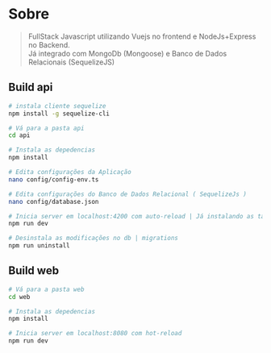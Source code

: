 # Sobre

> FullStack Javascript utilizando Vuejs no frontend e NodeJs+Express no Backend. <br/>
> Já integrado com MongoDb (Mongoose) e Banco de Dados Relacionais (SequelizeJS)

## Build api

``` bash
# instala cliente sequelize 
npm install -g sequelize-cli

# Vá para a pasta api
cd api

# Instala as depedencias
npm install

# Edita configurações da Aplicação
nano config/config-env.ts

# Edita configurações do Banco de Dados Relacional ( SequelizeJs )
nano config/database.json

# Inicia server em localhost:4200 com auto-reload | Já instalando as tabelas no db
npm run dev

# Desinstala as modificações no db | migrations
npm run uninstall

```

## Build web

``` bash
# Vá para a pasta web
cd web

# Instala as depedencias
npm install

# Inicia server em localhost:8080 com hot-reload
npm run dev

```